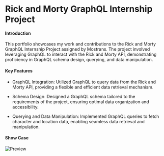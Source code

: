 
# Rick and Morty GraphQL Internship Project


#### Introduction

This portfolio showcases my work and contributions to the Rick and Morty GraphQL Internship Project assigned by Mostrans. The project involved leveraging GraphQL to interact with the Rick and Morty API, demonstrating proficiency in GraphQL schema design, querying, and data manipulation.

#### Key Features
- GraphQL Integration: Utilized GraphQL to query data from the Rick and Morty API, providing a flexible and efficient data retrieval mechanism.

- Schema Design: Designed a GraphQL schema tailored to the requirements of the project, ensuring optimal data organization and accessibility.

- Querying and Data Manipulation: Implemented GraphQL queries to fetch character and location data, enabling seamless data retrieval and manipulation.

#### Show Case

![Preview](https://drive.google.com/uc?id=1AKmBpILbV5WBDnKQtcvo-SV6vGLuSFHd)









